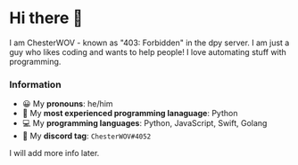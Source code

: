 # Hi there 👋
I am ChesterWOV - known as "403: Forbidden" in the dpy server.
I am just a guy who likes coding and wants to help people!
I love automating stuff with programming.
### Information
- 😀 My **pronouns**: he/him
- 👾 My **most experienced programming lanaguage**: Python
- 💻 My **programming languages**: Python, JavaScript, Swift, Golang
- 💬 My **discord tag**: `ChesterWOV#4052`

I will add more info later.
